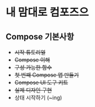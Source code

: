 # 내 맘대로 컴포즈으

## Compose 기본사항
- ~~시작 튜토리얼~~
- ~~Compose 이해~~
- ~~구성 가능한 함수~~
- ~~첫 번째 Compose 앱 만들기~~
- ~~Compose UI 도구 키트~~
- ~~실제 디자인 구현~~
- 상태 시작하기 (~ing)
